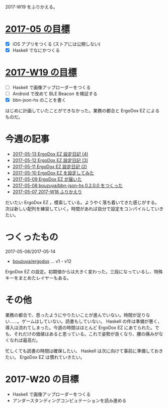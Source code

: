 2017-W19 をふりかえる。

# [2017-05 の目標][2017-04-30]

- [x] iOS アプリをつくる (ストアには公開しない)
- [x] Haskell でなにかつくる

# [2017-W19 の目標][2017-05-07]

- [ ] Haskell で画像アップローダーをつくる
- [ ] Android で改めて BLE Beacon を検証する
- [x] bbn-json-hs のことを書く

はじめに計画していたことができなかった。業務の都合と ErgoDox EZ によるものだ。

# 今週の記事

- [2017-05-13 ErgoDox EZ 設定日記 (4)][2017-05-13]
- [2017-05-12 ErgoDox EZ 設定日記 (3)][2017-05-12]
- [2017-05-11 ErgoDox EZ 設定日記 (2)][2017-05-11]
- [2017-05-10 ErgoDox EZ を設定してみた][2017-05-10]
- [2017-05-09 ErgoDox EZ が届いた][2017-05-09]
- [2017-05-08 bouzuya/bbn-json-hs 0.2.0.0 をつくった][2017-05-08]
- [2017-05-07 2017-W18 ふりかえり][2017-05-07]

だいたい ErgoDox EZ 。模索している。ようやく落ち着いてきた感じがする。次は新しい配列を練習していく。時間があれば自分で設定をコンパイルしていきたい。

# つくったもの

2017-05-08/2017-05-14

- [bouzuya/ergodox][] ... v1 - v12

ErgoDox EZ の設定。初期値からは大きく変わった。三段になっているし、特殊キーをまとめたレイヤーもある。


# その他

業務の都合で、思ったようにやりたいことが進んでいない。時間が足りない……。ゲームはしていない。読書もしていない。 Haskell の件は準備が悪く、導入は流れてしまった。今週の時間はほとんど ErgoDox EZ にあてられた。でも、それだけの価値はあると思っている。これで姿勢が良くなり、腰の痛みがなくなれば最高だ。

忙しくても読書の時間は確保したい。 Haskell は次に向けて事前に準備しておきたい。 ErgoDox EZ は慣れていきたい。

# 2017-W20 の目標

- Haskell で画像アップローダーをつくる
- アンダースタンディングコンピュテーションを読み進める

[2017-04-30]: http://blog.bouzuya.net/2017/04/30/
[2017-05-07]: http://blog.bouzuya.net/2017/05/07/
[2017-05-08]: http://blog.bouzuya.net/2017/05/08/
[2017-05-09]: http://blog.bouzuya.net/2017/05/09/
[2017-05-10]: http://blog.bouzuya.net/2017/05/10/
[2017-05-11]: http://blog.bouzuya.net/2017/05/11/
[2017-05-12]: http://blog.bouzuya.net/2017/05/12/
[2017-05-13]: http://blog.bouzuya.net/2017/05/13/
[bouzuya/ergodox]: https://github.com/bouzuya/ergodox
